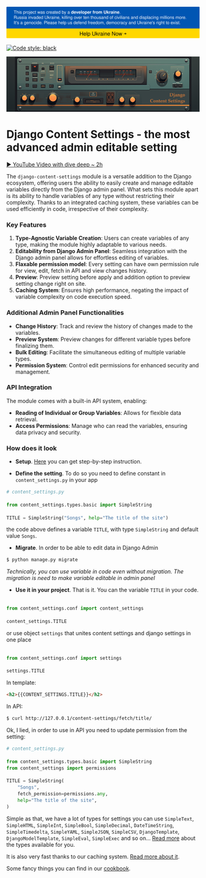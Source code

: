 [![Stand With Ukraine](https://raw.githubusercontent.com/vshymanskyy/StandWithUkraine/main/banner-direct-single.svg)](https://stand-with-ukraine.pp.ua)

[![Code style: black](https://img.shields.io/badge/code%20style-black-000000.svg)](https://github.com/psf/black)

![Django Content Settings](img/title.png)

# Django Content Settings - the most advanced admin editable setting

[▶️ YouTube Video with dive deep ~ 2h](https://youtu.be/RNYmvv_G5zs)

The `django-content-settings` module is a versatile addition to the Django ecosystem, offering users the ability to easily create and manage editable variables directly from the Django admin panel. What sets this module apart is its ability to handle variables of any type without restricting their complexity. Thanks to an integrated caching system, these variables can be used efficiently in code, irrespective of their complexity.

### Key Features

1. **Type-Agnostic Variable Creation**: Users can create variables of any type, making the module highly adaptable to various needs.
2. **Editability from Django Admin Panel**: Seamless integration with the Django admin panel allows for effortless editing of variables.
3. **Flaxable permission model**: Every setting can have own permission rule for view, edit, fetch in API and view changes history.
4. **Preview**: Preview setting before apply and addition option to preview setting change right on site.
5. **Caching System**: Ensures high performance, negating the impact of variable complexity on code execution speed.

### Additional Admin Panel Functionalities

- **Change History**: Track and review the history of changes made to the variables.
- **Preview System**: Preview changes for different variable types before finalizing them.
- **Bulk Editing**: Facilitate the simultaneous editing of multiple variable types.
- **Permission System**: Control edit permissions for enhanced security and management.

### API Integration

The module comes with a built-in API system, enabling:

- **Reading of Individual or Group Variables**: Allows for flexible data retrieval.
- **Access Permissions**: Manage who can read the variables, ensuring data privacy and security.

### How does it look

- **Setup**. [Here](https://django-content-settings.readthedocs.io/en/latest/first/) you can get step-by-step instruction.

- **Define the setting**. To do so you need to define constant in `content_settings.py` in your app

```python
# content_settings.py

from content_settings.types.basic import SimpleString

TITLE = SimpleString("Songs", help="The title of the site")
```

the code above defines a variable `TITLE`, with type `SimpleString` and default value `Songs`.

- **Migrate**. In order to be able to edit data in Django Admin

```bash
$ python manage.py migrate
```

_Technically, you can use variable in code even without migration. The migration is need to make variable editable in admin panel_

- **Use it in your project**. That is it. You can the variable `TITLE` in your code. 

```python

from content_settings.conf import content_settings

content_settings.TITLE
```

or use object `settings` that unites content settings and django settings in one place

```python

from content_settings.conf import settings

settings.TITLE
```

In template:

```html
<h2>{{CONTENT_SETTINGS.TITLE}}</h2>
```

In API:

```bash
$ curl http://127.0.0.1/content-settings/fetch/title/
```

Ok, I lied, in order to use in API you need to update permission from the setting:

```python
# content_settings.py

from content_settings.types.basic import SimpleString
from content_settings import permissions

TITLE = SimpleString(
    "Songs",
    fetch_permission=permissions.any,
    help="The title of the site",
)
```

Simple as that, we have a lot of types for settings you can use `SimpleText`, `SimpleHTML`, `SimpleInt`, `SimpleBool`, `SimpleDecimal`, `DateTimeString`, `SimpleTimedelta`, `SimpleYAML`, `SimpleJSON`, `SimpleCSV`, `DjangoTemplate`, `DjangoModelTemplate`, `SimpleEval`, `SimpleExec` and so on... [Read more](https://django-content-settings.readthedocs.io/en/latest/types/) about the types available for you.

It is also very fast thanks to our caching system. [Read more about it](https://django-content-settings.readthedocs.io/en/latest/caching/).

Some fancy things you can find in our [cookbook](https://django-content-settings.readthedocs.io/en/latest/cookbook/).